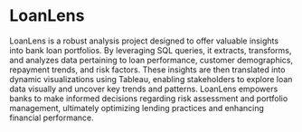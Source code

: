# LoanLens
LoanLens is a robust analysis project designed to offer valuable insights into bank loan portfolios. By leveraging SQL queries, it extracts, transforms, and analyzes data pertaining to loan performance, customer demographics, repayment trends, and risk factors. These insights are then translated into dynamic visualizations using Tableau, enabling stakeholders to explore loan data visually and uncover key trends and patterns. LoanLens empowers banks to make informed decisions regarding risk assessment and portfolio management, ultimately optimizing lending practices and enhancing financial performance.
